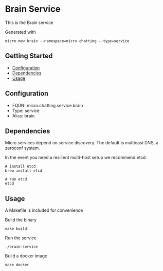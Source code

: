 # Brain Service

This is the Brain service

Generated with

```
micro new brain --namespace=micro.chatting --type=service
```

## Getting Started

- [Configuration](#configuration)
- [Dependencies](#dependencies)
- [Usage](#usage)

## Configuration

- FQDN: micro.chatting.service.brain
- Type: service
- Alias: brain

## Dependencies

Micro services depend on service discovery. The default is multicast DNS, a zeroconf system.

In the event you need a resilient multi-host setup we recommend etcd.

```
# install etcd
brew install etcd

# run etcd
etcd
```

## Usage

A Makefile is included for convenience

Build the binary

```
make build
```

Run the service
```
./brain-service
```

Build a docker image
```
make docker
```